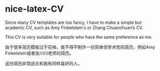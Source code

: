 # nice-latex-CV

Since many CV templates are too fancy, I have to make a simple but academic CV, such as Amy Finkelstein's or Zhang Chuanchuan’s CV.

This CV is very suitable for people who have the same preference as me.

由于很多简历模板过于花哨，我不得不制作一份简单但学术性的简历，例如Amy Finkelstein或者张川川老师的简历。

这份简历非常适合和我有同样喜好的人。

